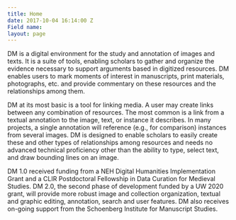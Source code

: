 ```yaml
---
title: Home
date: 2017-10-04 16:14:00 Z
Field name: 
layout: page
---
```


DM is a digital environment for the study and annotation of images and texts. It is a suite of tools, enabling scholars to gather and organize the evidence necessary to support arguments based in digitized resources. DM enables users to mark moments of interest in manuscripts, print materials, photographs, etc. and provide commentary on these resources and the relationships among them.

DM at its most basic is a tool for linking media. A user may create links between any combination of resources. The most common is a link from a textual annotation to the image, text, or instance it describes. In many projects, a single annotation will reference (e.g., for comparison) instances from several images. DM is designed to enable scholars to easily create these and other types of relationships among resources and needs no advanced technical proficiency other than the ability to type, select text, and draw bounding lines on an image.



DM 1.0 received funding from a NEH Digital Humanities Implementation Grant  and a CLIR Postdoctoral Fellowship in Data Curation for Medieval Studies. DM 2.0, the second phase of development funded by a UW 2020 grant, will provide more robust image and collection organization, textual and graphic editing, annotation, search and user features. DM also receives on-going support from the Schoenberg Institute for Manuscript Studies.
